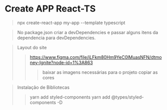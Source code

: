 # Create APP React-TS

> npx create-react-app my-app --template typescript

> No package.json criar a devDependencies e passar alguns itens da dependencia para devDependencies.

> Layout do site
>> https://www.figma.com/file/iLFkm80Hm9YeC0lMuasNFN/dtmoney-Ignite?node-id=1%3A863
>>> baixar as imagens necessárias para o projeto
>>> copiar as cores

> Instalação de Bibliotecas
>> yarn add styled-components
>> yarn add @types/styled-components -D
